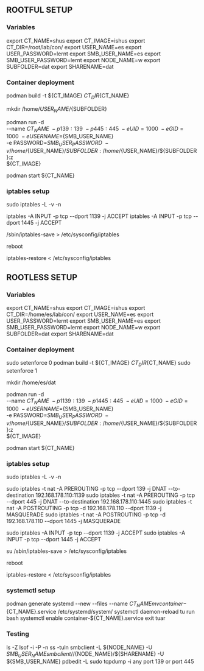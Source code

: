 ## ROOTFUL SETUP
### Variables

export CT_NAME=shus
export CT_IMAGE=ishus
export CT_DIR=/root/lab/con/
export USER_NAME=es
export USER_PASSWORD=lernt
export SMB_USER_NAME=es
export SMB_USER_PASSWORD=lernt
export NODE_NAME=w
export SUBFOLDER=dat
export SHARENAME=dat

### Container deployment

podman build -t ${CT_IMAGE} ${CT_DIR}${CT_NAME}

mkdir /home/${USER_NAME}/${SUBFOLDER}

podman run -d \
    --name ${CT_NAME} \
    -p 139:139 \
    -p 445:445 \
    -e UID=1000 \
    -e GID=1000 \
    -e USERNAME=${SMB_USER_NAME} \
    -e PASSWORD=${SMB_USER_PASSWORD} \
    -v /home/${USER_NAME}/${SUBFOLDER}:/home/${USER_NAME}/${SUBFOLDER}:z \
    ${CT_IMAGE}

podman start ${CT_NAME}

### iptables setup

sudo iptables -L -v -n

iptables -A INPUT -p tcp --dport 1139 -j ACCEPT
iptables -A INPUT -p tcp --dport 1445 -j ACCEPT

/sbin/iptables-save > /etc/sysconfig/iptables

reboot

iptables-restore < /etc/sysconfig/iptables


## ROOTLESS SETUP
### Variables

export CT_NAME=shus
export CT_IMAGE=ishus
export CT_DIR=/home/es/lab/con/
export USER_NAME=es
export USER_PASSWORD=lernt
export SMB_USER_NAME=es
export SMB_USER_PASSWORD=lernt
export NODE_NAME=w
export SUBFOLDER=dat
export SHARENAME=dat

### Container deployment

sudo setenforce 0
podman build -t ${CT_IMAGE} ${CT_DIR}${CT_NAME}
sudo setenforce 1

mkdir /home/es/dat

podman run -d \
    --name ${CT_NAME} \
    -p 1139:139 \
    -p 1445:445 \
    -e UID=1000 \
    -e GID=1000 \
    -e USERNAME=${SMB_USER_NAME} \
    -e PASSWORD=${SMB_USER_PASSWORD} \
    -v /home/${USER_NAME}/${SUBFOLDER}:/home/${USER_NAME}/${SUBFOLDER}:z \
    ${CT_IMAGE}

podman start ${CT_NAME}

### iptables setup

sudo iptables -L -v -n

sudo iptables -t nat -A PREROUTING -p tcp --dport 139 -j DNAT --to-destination 192.168.178.110:1139
sudo iptables -t nat -A PREROUTING -p tcp --dport 445 -j DNAT --to-destination 192.168.178.110:1445
sudo iptables -t nat -A POSTROUTING -p tcp -d 192.168.178.110 --dport 1139 -j MASQUERADE
sudo iptables -t nat -A POSTROUTING -p tcp -d 192.168.178.110 --dport 1445 -j MASQUERADE

sudo iptables -A INPUT -p tcp --dport 1139 -j ACCEPT
sudo iptables -A INPUT -p tcp --dport 1445 -j ACCEPT

su
/sbin/iptables-save > /etc/sysconfig/iptables

reboot

iptables-restore < /etc/sysconfig/iptables

### systemctl setup

podman generate systemd --new --files --name ${CT_NAME}
mv container-${CT_NAME}.service /etc/systemd/system/
systemctl daemon-reload
tu run bash
	systemctl enable container-${CT_NAME}.service
	exit
tuar

### Testing

ls -Z <path>
lsof -i -P -n
ss -tuln
smbclient -L ${NODE_NAME} -U ${SMB_USER_NAME}
smbclient //${NODE_NAME}/${SHARENAME} -U ${SMB_USER_NAME}
pdbedit -L
sudo tcpdump -i any port 139 or port 445
